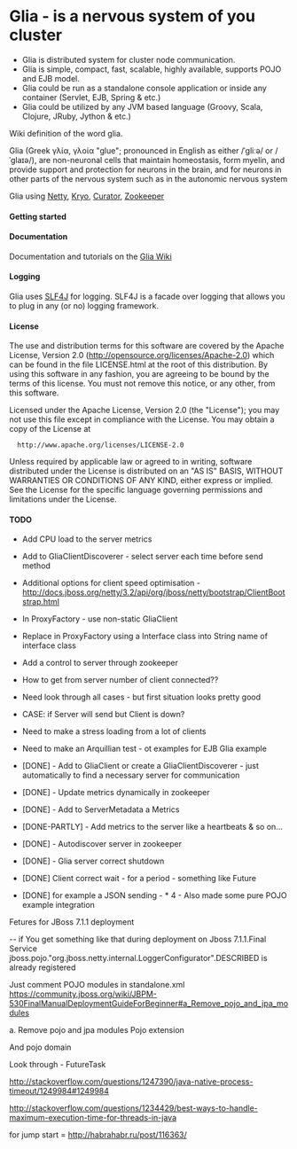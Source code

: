 # Glia - is a nervous system of you cluster

* Glia is distributed system for cluster node communication.
* Glia is simple, compact, fast, scalable, highly available, supports POJO and EJB model.
* Glia could be run as a standalone console application or inside any container (Servlet, EJB, Spring & etc.)
* Glia could be utilized by any JVM based language (Groovy, Scala, Clojure, JRuby, Jython & etc.)


Wiki definition of the word glia.

Glia (Greek γλία, γλοία "glue"; pronounced in English as either /ˈɡliːə/ or /ˈɡlaɪə/), are non-neuronal cells that maintain homeostasis, form myelin, and provide support and protection for neurons in the brain, and for neurons in other parts of the nervous system such as in the autonomic nervous system

Glia using [Netty](http://netty.io/), [Kryo](https://code.google.com/p/kryo/), [Curator](https://github.com/Netflix/curator), [Zookeeper](http://zookeeper.apache.org/)


#### Getting started


#### Documentation
Documentation and tutorials on the [Glia Wiki](https://github.com/dendrite/viscosity/wiki/Glia-Wiki)

#### Logging
 Glia uses [SLF4J](http://www.slf4j.org/) for logging. SLF4J is a facade over logging that allows you to plug in any (or no) logging framework.

#### License

The use and distribution terms for this software are covered by the Apache License, Version 2.0 (http://opensource.org/licenses/Apache-2.0) which can be found in the file LICENSE.html at the root of this distribution. By using this software in any fashion, you are agreeing to be bound by the terms of this license. You must not remove this notice, or any other, from this software.

 Licensed under the Apache License, Version 2.0 (the "License");
 you may not use this file except in compliance with the License.
 You may obtain a copy of the License at

      http://www.apache.org/licenses/LICENSE-2.0

 Unless required by applicable law or agreed to in writing, software
 distributed under the License is distributed on an "AS IS" BASIS,
 WITHOUT WARRANTIES OR CONDITIONS OF ANY KIND, either express or implied.
 See the License for the specific language governing permissions and
 limitations under the License.

#### TODO

* Add CPU load to the server metrics

* Add to GliaClientDiscoverer - select server each time before send method

* Additional options for client speed optimisation - http://docs.jboss.org/netty/3.2/api/org/jboss/netty/bootstrap/ClientBootstrap.html
* In ProxyFactory - use non-static GliaClient
* Replace in ProxyFactory using a Interface class into String name of interface class
* Add a control to server through zookeeper
* How to get from server number of client connected??

* Need look through all cases - but first situation looks pretty good
* CASE: if Server will send but Client is down?
* Need to make a stress loading from a lot of clients

* Need to make an Arquillian test - ot examples for EJB Glia example


* [DONE] - Add to GliaClient or create a GliaClientDiscoverer - just automatically to find a necessary server for communication
* [DONE] - Update metrics dynamically in zookeeper
* [DONE] - Add to ServerMetadata a Metrics

* [DONE-PARTLY] - Add metrics to the server like a heartbeats & so on...

* [DONE] - Autodiscover server in zookeeper
* [DONE] - Glia server correct shutdown

* [DONE] Client correct wait - for a period - something like Future
* [DONE] for example a JSON sending - * 4 - Also made some pure POJO example integration





Fetures for JBoss 7.1.1 deployment

-- if You get something like that during deployment on Jboss 7.1.1.Final
 Service jboss.pojo."org.jboss.netty.internal.LoggerConfigurator".DESCRIBED is already registered

Just comment POJO modules in standalone.xml
https://community.jboss.org/wiki/JBPM-530FinalManualDeploymentGuideForBeginner#a_Remove_pojo_and_jpa_modules

a. Remove pojo and jpa modules
Pojo extension
<extension module="org.jboss.as.osgi"/>
<!-- Remove this line extension module="org.jboss.as.pojo"/-->
<extension module="org.jboss.as.remoting"/>
And pojo domain
<subsystem xmlns="urn:jboss:domain:naming:1.0" />
<!--subsystem xmlns="urn:jboss:domain:pojo:1.0" /-->
<subsystem xmlns="urn:jboss:domain:osgi:1.0" activation="lazy">




Look through - FutureTask

http://stackoverflow.com/questions/1247390/java-native-process-timeout/1249984#1249984

http://stackoverflow.com/questions/1234429/best-ways-to-handle-maximum-execution-time-for-threads-in-java

for jump start = http://habrahabr.ru/post/116363/

